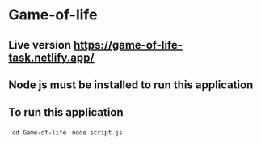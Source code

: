 # Game-of-life

## Live version https://game-of-life-task.netlify.app/
## Node js must be installed to run this application
## To run this application
``` cd Game-of-life```
``` node script.js```
